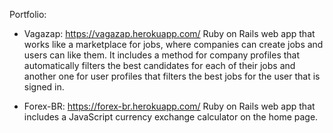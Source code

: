 Portfolio:

* Vagazap: https://vagazap.herokuapp.com/
Ruby on Rails web app that works like a marketplace for jobs, where companies can create jobs and users can like them. It includes a method for company profiles that automatically filters the best candidates for each of their jobs and another one for user profiles that filters the best jobs for the user that is signed in.

* Forex-BR: https://forex-br.herokuapp.com/
Ruby on Rails web app that includes a JavaScript currency exchange calculator on the home page.